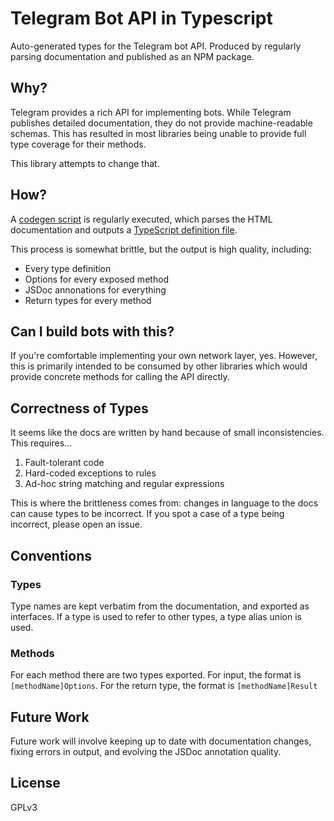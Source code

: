 # Telegram Bot API in Typescript

Auto-generated types for the Telegram bot API. Produced by regularly parsing documentation and published as an NPM package.

## Why?

Telegram provides a rich API for implementing bots. While Telegram publishes detailed documentation, they do not provide machine-readable schemas. This has resulted in most libraries being unable to provide full type coverage for their methods.

This library attempts to change that.

## How?

A [codegen script](/src/codegen.ts) is regularly executed, which parses the HTML documentation and outputs a [TypeScript definition file](/dist/TelegramBotBindings.d.ts).

This process is somewhat brittle, but the output is high quality, including:

- Every type definition
- Options for every exposed method
- JSDoc annonations for everything
- Return types for every method

## Can I build bots with this?

If you're comfortable implementing your own network layer, yes. However, this is primarily intended to be consumed by other libraries which would provide concrete methods for calling the API directly.

## Correctness of Types

It seems like the docs are written by hand because of small inconsistencies. This requires...

1. Fault-tolerant code
2. Hard-coded exceptions to rules
3. Ad-hoc string matching and regular expressions

This is where the brittleness comes from: changes in language to the docs can cause types to be incorrect. If you spot a case of a type being incorrect, please open an issue.

## Conventions

### Types

Type names are kept verbatim from the documentation, and exported as interfaces. If a type is used to refer to other types, a type alias union is used.

### Methods

For each method there are two types exported. For input, the format is `[methodName]Options`. For the return type, the format is `[methodName]Result`

## Future Work

Future work will involve keeping up to date with documentation changes, fixing errors in output, and evolving the JSDoc annotation quality.

## License

GPLv3

